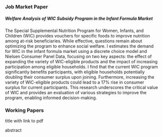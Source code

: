 ### Job Market Paper

##### Welfare Analysis of WIC Subsidy Program in the Infant Formula Market

The Special Supplemental Nutrition Program for Women, Infants, and Children (WIC) provides vouchers for specific foods to improve nutrition among at-risk beneficiaries. While effective, questions remain about optimizing the program to enhance social welfare. I estimates the demand for WIC in the infant formula market using a discrete choice model and Nielsen Consumer Panel Data, focusing on two key aspects: the effect of expanding the variety of WIC-eligible products and the impact of increasing participation among eligible households. I find that the current WIC program significantly benefits participants, with eligible households potentially doubling their consumer surplus upon joining. Furthermore, increasing the variety of WIC-eligible products could lead to a 17\% rise in consumer surplus for current participants. This research underscores the critical value of WIC and provides an evaluation of various strategies to improve the program, enabling informed decision-making.

### Working Papers

title with link to pdf

abstract
